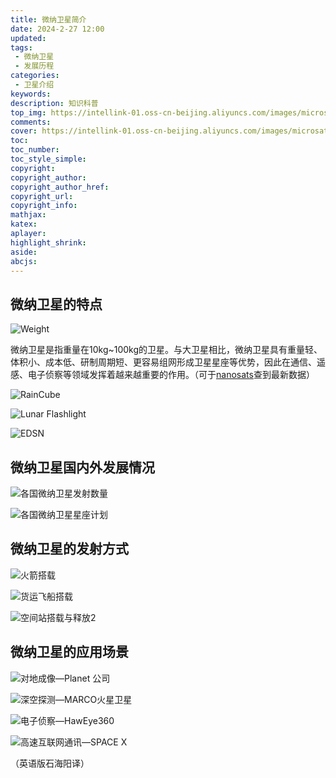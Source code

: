 ```yaml
---
title: 微纳卫星简介
date: 2024-2-27 12:00
updated:
tags:
 - 微纳卫星
 - 发展历程
categories: 
 - 卫星介绍
keywords:
description: 知识科普
top_img: https://intellink-01.oss-cn-beijing.aliyuncs.com/images/microsatellite_inf/Weight.png
comments:
cover: https://intellink-01.oss-cn-beijing.aliyuncs.com/images/microsatellite_inf/Weight.png
toc:
toc_number:
toc_style_simple:
copyright:
copyright_author:
copyright_author_href:
copyright_url:
copyright_info:
mathjax:
katex:
aplayer:
highlight_shrink:
aside:
abcjs:
---
```


## 微纳卫星的特点

![Weight](https://intellink-01.oss-cn-beijing.aliyuncs.com/images/microsatellite_inf/Weight.png)

微纳卫星是指重量在10kg~100kg的卫星。与大卫星相比，微纳卫星具有重量轻、体积小、成本低、研制周期短、更容易组网形成卫星星座等优势，因此在通信、遥感、电子侦察等领域发挥着越来越重要的作用。（可于[nanosats](https://www.nanosats.eu/)查到最新数据）

![RainCube](https://intellink-01.oss-cn-beijing.aliyuncs.com/images/microsatellite_inf/RainCube.jpg)

![Lunar Flashlight](https://intellink-01.oss-cn-beijing.aliyuncs.com/images/microsatellite_inf/LunarFlashlight.jpg)

![EDSN](https://intellink-01.oss-cn-beijing.aliyuncs.com/images/microsatellite_inf/EDSN.jpg)

## 微纳卫星国内外发展情况

![各国微纳卫星发射数量](https://intellink-01.oss-cn-beijing.aliyuncs.com/images/microsatellite_inf/Development_1.png)

![各国微纳卫星星座计划](https://intellink-01.oss-cn-beijing.aliyuncs.com/images/microsatellite_inf/Development_2.png)

## 微纳卫星的发射方式

![火箭搭载](https://intellink-01.oss-cn-beijing.aliyuncs.com/images/microsatellite_inf/Rocket.png)

![货运飞船搭载](https://intellink-01.oss-cn-beijing.aliyuncs.com/images/microsatellite_inf/CargoSpaceship.jpg)

![空间站搭载与释放2](https://intellink-01.oss-cn-beijing.aliyuncs.com/images/microsatellite_inf/SpaceStation.jpg)

## 微纳卫星的应用场景

![对地成像—Planet 公司](https://intellink-01.oss-cn-beijing.aliyuncs.com/images/microsatellite_inf/Planet.png)

![深空探测—MARCO火星卫星](https://intellink-01.oss-cn-beijing.aliyuncs.com/images/microsatellite_inf/MARCO.png)

![电子侦察—HawEye360](https://intellink-01.oss-cn-beijing.aliyuncs.com/images/microsatellite_inf/HawEye360.png)

![高速互联网通讯—SPACE X](https://intellink-01.oss-cn-beijing.aliyuncs.com/images/microsatellite_inf/SpaceX.jpg)

（英语版石海阳译）
